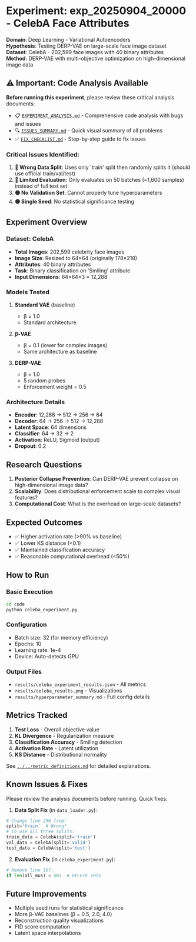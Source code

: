 # Experiment: exp_20250904_20000 - CelebA Face Attributes

**Domain**: Deep Learning - Variational Autoencoders  
**Hypothesis**: Testing DERP-VAE on large-scale face image dataset  
**Dataset**: CelebA - 202,599 face images with 40 binary attributes  
**Method**: DERP-VAE with multi-objective optimization on high-dimensional image data

## ⚠️ Important: Code Analysis Available

**Before running this experiment**, please review these critical analysis documents:

- 📋 [`EXPERIMENT_ANALYSIS.md`](EXPERIMENT_ANALYSIS.md) - Comprehensive code analysis with bugs and issues
- 🔍 [`ISSUES_SUMMARY.md`](ISSUES_SUMMARY.md) - Quick visual summary of all problems
- ✅ [`FIX_CHECKLIST.md`](FIX_CHECKLIST.md) - Step-by-step guide to fix issues

### Critical Issues Identified:
1. **🔴 Wrong Data Split**: Uses only 'train' split then randomly splits it (should use official train/val/test)
2. **🔴 Limited Evaluation**: Only evaluates on 50 batches (~1,600 samples) instead of full test set
3. **🟡 No Validation Set**: Cannot properly tune hyperparameters
4. **🟡 Single Seed**: No statistical significance testing

## Experiment Overview

### Dataset: CelebA
- **Total Images**: 202,599 celebrity face images
- **Image Size**: Resized to 64×64 (originally 178×218)
- **Attributes**: 40 binary attributes
- **Task**: Binary classification on 'Smiling' attribute
- **Input Dimensions**: 64×64×3 = 12,288

### Models Tested
1. **Standard VAE** (baseline)
   - β = 1.0
   - Standard architecture

2. **β-VAE** 
   - β = 0.1 (lower for complex images)
   - Same architecture as baseline

3. **DERP-VAE**
   - β = 1.0
   - 5 random probes
   - Enforcement weight = 0.5

### Architecture Details
- **Encoder**: 12,288 → 512 → 256 → 64
- **Decoder**: 64 → 256 → 512 → 12,288  
- **Latent Space**: 64 dimensions
- **Classifier**: 64 → 32 → 2
- **Activation**: ReLU, Sigmoid (output)
- **Dropout**: 0.2

## Research Questions

1. **Posterior Collapse Prevention**: Can DERP-VAE prevent collapse on high-dimensional image data?
2. **Scalability**: Does distributional enforcement scale to complex visual features?
3. **Computational Cost**: What is the overhead on large-scale datasets?

## Expected Outcomes

- ✅ Higher activation rate (>90% vs baseline)
- ✅ Lower KS distance (<0.1)
- ✅ Maintained classification accuracy
- ✅ Reasonable computational overhead (<50%)

## How to Run

### Basic Execution
```bash
cd code
python celeba_experiment.py
```

### Configuration
- Batch size: 32 (for memory efficiency)
- Epochs: 10
- Learning rate: 1e-4
- Device: Auto-detects GPU

### Output Files
- `results/celeba_experiment_results.json` - All metrics
- `results/celeba_results.png` - Visualizations
- `results/hyperparameter_summary.md` - Full config details

## Metrics Tracked

1. **Test Loss** - Overall objective value
2. **KL Divergence** - Regularization measure
3. **Classification Accuracy** - Smiling detection
4. **Activation Rate** - Latent utilization
5. **KS Distance** - Distributional normality

See [`../../metric_definitions.md`](../../metric_definitions.md) for detailed explanations.

## Known Issues & Fixes

Please review the analysis documents before running. Quick fixes:

1. **Data Split Fix** (in `data_loader.py`):
```python
# Change line 256 from:
split='train'  # Wrong!
# To use all three splits:
train_data = CelebA(split='train')
val_data = CelebA(split='valid')
test_data = CelebA(split='test')
```

2. **Evaluation Fix** (in `celeba_experiment.py`):
```python
# Remove line 187:
if len(all_mus) < 50:  # DELETE THIS
```

## Future Improvements

- Multiple seed runs for statistical significance
- More β-VAE baselines (β = 0.5, 2.0, 4.0)
- Reconstruction quality visualizations
- FID score computation
- Latent space interpolations